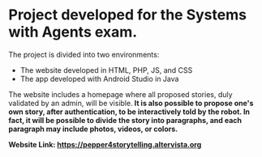 # Project developed for the Systems with Agents exam.

The project is divided into two environments:

* The website developed in HTML, PHP, JS, and CSS
* The app developed with Android Studio in Java

The website includes a homepage where all proposed stories, duly validated by an admin, will be visible.<b> 
It is also possible to propose one's own story, after authentication, to be interactively told by the robot. In fact, it will be possible to divide the story into paragraphs, and each paragraph may include photos, videos, or colors.

Website Link:
https://pepper4storytelling.altervista.org
